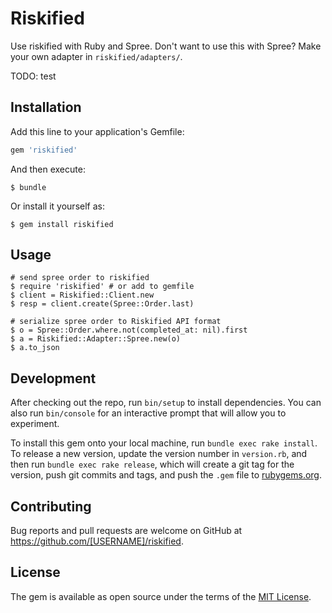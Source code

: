 # Riskified

Use riskified with Ruby and Spree. Don't want to use this with Spree? Make your own adapter in `riskified/adapters/`.

TODO: test

## Installation

Add this line to your application's Gemfile:

```ruby
gem 'riskified'
```

And then execute:

    $ bundle

Or install it yourself as:

    $ gem install riskified

## Usage
    # send spree order to riskified
    $ require 'riskified' # or add to gemfile
    $ client = Riskified::Client.new
    $ resp = client.create(Spree::Order.last)
    
    # serialize spree order to Riskified API format
    $ o = Spree::Order.where.not(completed_at: nil).first
    $ a = Riskified::Adapter::Spree.new(o)
    $ a.to_json 




## Development

After checking out the repo, run `bin/setup` to install dependencies. You can also run `bin/console` for an interactive prompt that will allow you to experiment.

To install this gem onto your local machine, run `bundle exec rake install`. To release a new version, update the version number in `version.rb`, and then run `bundle exec rake release`, which will create a git tag for the version, push git commits and tags, and push the `.gem` file to [rubygems.org](https://rubygems.org).

## Contributing

Bug reports and pull requests are welcome on GitHub at https://github.com/[USERNAME]/riskified.


## License

The gem is available as open source under the terms of the [MIT License](http://opensource.org/licenses/MIT).

